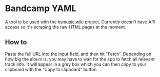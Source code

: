 # Bandcamp YAML

A tool to be used with the [hsmusic.wiki](https://github.com/hsmusic) project. Currently doesn't have API access so it's scraping the raw HTML pages at the moment.

## How to
Paste the full URL into the input field, and then hit "Fetch". Depending on how big the album is, you may have to wait for the app to fetch all relevant track info. It will appear in a grey box which you can then copy to your clipboard with the "Copy to clipboard" button.